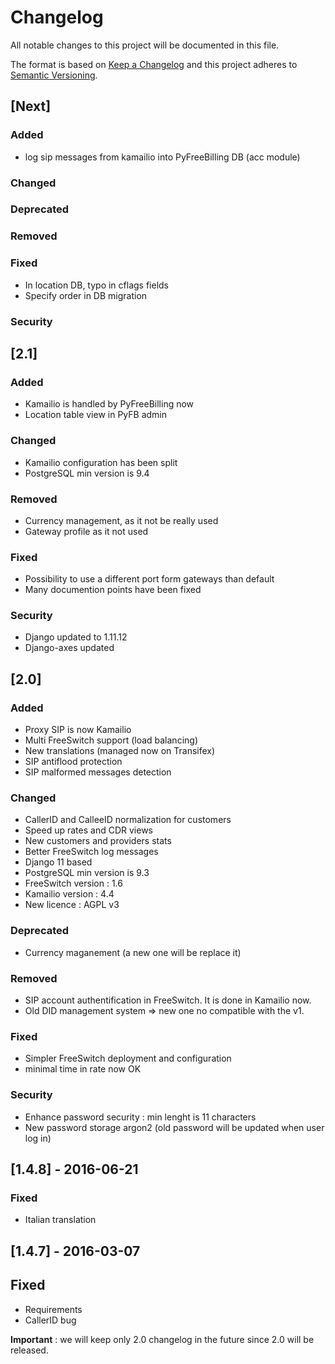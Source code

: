 # Changelog
All notable changes to this project will be documented in this file.

The format is based on [Keep a Changelog](http://keepachangelog.com/en/1.0.0/)
and this project adheres to [Semantic Versioning](http://semver.org/spec/v2.0.0.html).

## [Next]
### Added
- log sip messages from kamailio into PyFreeBilling DB (acc module)

### Changed


### Deprecated


### Removed


### Fixed
- In location DB, typo in cflags fields
- Specify order in DB migration

### Security



## [2.1]
### Added
- Kamailio is handled by PyFreeBilling now
- Location table view in PyFB admin

### Changed
- Kamailio configuration has been split
- PostgreSQL min version is 9.4

### Removed
- Currency management, as it not be really used
- Gateway profile as it not used

### Fixed
- Possibility to use a different port form gateways than default
- Many documention points have been fixed

### Security
- Django updated to 1.11.12
- Django-axes updated


## [2.0]
### Added
- Proxy SIP is now Kamailio
- Multi FreeSwitch support (load balancing)
- New translations (managed now on Transifex)
- SIP antiflood protection
- SIP malformed messages detection

### Changed
- CallerID and CalleeID normalization for customers
- Speed up rates and CDR views
- New customers and providers stats
- Better FreeSwitch log messages
- Django 11 based
- PostgreSQL min version is 9.3
- FreeSwitch version : 1.6
- Kamailio version : 4.4
- New licence : AGPL v3

### Deprecated
- Currency maganement (a new one will be replace it)

### Removed
- SIP account authentification in FreeSwitch. It is done in Kamailio now.
- Old DID management system => new one no compatible with the v1.

### Fixed
- Simpler FreeSwitch deployment and configuration
- minimal time in rate now OK

### Security
- Enhance password security : min lenght is 11 characters
- New password storage argon2 (old password will be updated when user log in)

## [1.4.8] - 2016-06-21
### Fixed
- Italian translation

## [1.4.7] - 2016-03-07
## Fixed
- Requirements
- CallerID bug

**Important** : we will keep only 2.0 changelog in the future since 2.0 will be released.  
